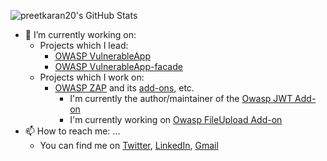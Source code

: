 <!--
**preetkaran20/preetkaran20** is a ✨ _special_ ✨ repository because its `README.md` (this file) appears on your GitHub profile.

Here are some ideas to get you started:

- 🔭 I’m currently working on ...
- 🌱 I’m currently learning ...
- 👯 I’m looking to collaborate on ...
- 🤔 I’m looking for help with ...
- 💬 Ask me about ...
- 📫 How to reach me: ...
- 😄 Pronouns: ...
- ⚡ Fun fact: ...
-->

![preetkaran20's GitHub Stats](https://github-readme-stats.vercel.app/api?username=preetkaran20&show_icons=true&count_private=true)

- 🔭 I’m currently working on:
  - Projects which I lead:
    - [OWASP VulnerableApp](https://github.com/SasanLabs/VulnerableApp)
    - [OWASP VulnerableApp-facade](https://github.com/SasanLabs/VulnerableApp-facade)
  - Projects which I work on:
    - [OWASP ZAP](https://github.com/zaproxy/zaproxy) and its [add-ons](https://github.com/zaproxy/zap-extensions), etc.
      - I'm currently the author/maintainer of the [Owasp JWT Add-on](https://github.com/SasanLabs/owasp-zap-jwt-addon)
      - I'm currently working on [Owasp FileUpload Add-on](https://github.com/SasanLabs/owasp-zap-fileupload-addon)
- 📫 How to reach me: ...
  - You can find me on [Twitter](https://twitter.com/sasan_karan), [LinkedIn](https://www.linkedin.com/in/karansasan), [Gmail](mailto:preetkaran20@gmail.com)
